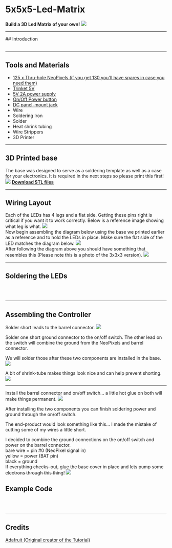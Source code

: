 # 5x5x5-Led-Matrix
<b>Build a 3D Led Matrix of your own!</b>
<img src="https://learn.adafruit.com/system/guides/images/000/000/586/medium800/neo_cube.jpg?1400136365"/>
<hr/>
## Introduction
<br/><br/>


<hr/>

## Tools and Materials
* <a href="http://www.adafruit.com/product/1734">125 x Thru-hole NeoPixels (if you get 130 you'll have spares in case you need them)</a>
* <a href="http://www.adafruit.com/product/1501">Trinket 5V<a/>
* <a href="http://www.adafruit.com/product/276">5V 2A power supply</a>
* <a href="http://www.adafruit.com/product/1683">On/Off Power button</a>
* <a href="http://www.adafruit.com/product/610">DC panel-mount jack</a>
* Wire
* Soldering Iron
* Solder
* Heat shrink tubing
* Wire Strippers
* 3D Printer
<hr/>

## 3D Printed base
The base was designed to serve as a soldering template as well as a case for your electronics. It is required in the next steps so please print this first!
<img src="https://learn.adafruit.com/system/assets/assets/000/016/614/medium800/led_pixels_5x5x5_cube.png?1400140281"/>
<b><a href="https://learn.adafruit.com/system/assets/assets/000/016/618/original/5x5x5_Cube_Base.zip?1400186891">Download STL files</a></b>
<hr/>

## Wiring Layout
Each of the LEDs has 4 legs and a flat side. Getting these pins right is critical if you want it to work correctly. Below is a reference image showing what leg is what.
<img src="https://www.adafruit.com/images/970x728/1734-04.jpg"/>
<br/>
Now begin assembling the diagram below using the base we printed earlier as a reference and to hold the LEDs in place. Make sure the flat side of the LED matches the diagram below. 
<img src="https://learn.adafruit.com/system/assets/assets/000/016/619/medium800/led_pixels_adafruit_diagram.png?1400223434"/>
<br/>
After following the diagram above you should have something that resembles this (Please note this is a photo of the 3x3x3 version).
<img src="https://learn.adafruit.com/system/assets/assets/000/016/621/medium800/led_pixels_IMG_2046.jpg?1400224939"/>
<hr> 

## Soldering the LEDs
<br/><br/>

<hr/>

## Assembling the Controller
Solder short leads to the barrel connector.
<img src="https://learn.adafruit.com/system/assets/assets/000/016/693/medium800/led_pixels_IMG_2050.jpg?1400467458"/>

Solder one short ground connector to the on/off switch. The other lead on the switch will combine the ground from the NeoPixels and barrel connector. 

We will solder those after these two components are installed in the base.
<img src="https://learn.adafruit.com/system/assets/assets/000/016/694/medium800/led_pixels_IMG_2051.jpg?1400467466"/>

A bit of shrink-tube makes things look nice and can help prevent shorting.
<img src="https://learn.adafruit.com/system/assets/assets/000/016/695/medium800/led_pixels_IMG_2055.jpg?1400467814"/>
<hr/>

Install the barrel connector and on/off switch... a little hot glue on both will make things permanent.
<img src="https://learn.adafruit.com/system/assets/assets/000/016/696/medium800/led_pixels_IMG_2064.jpg?1400467892"/>

After installing the two components you can finish soldering power and ground through the on/off switch. 

The end-product would look something like this... I made the mistake of cutting some of my wires a little short.

I decided to combine the ground connections on the on/off switch and power on the barrel connector. <br/>
bare wire = pin #0 (NeoPixel signal in)<br/>
yellow = power (BAT pin)<br/>
black = ground<br/>
~~If everything checks-out, glue the base cover in place and lets pump some electrons through this thing!~~
<img src="https://learn.adafruit.com/system/assets/assets/000/016/697/medium800/led_pixels_IMG_2103.jpg?1400467979"/>

## Example Code
<br/><br/>
<hr/>

## Credits
<a href="https://learn.adafruit.com/free-wire-3x3x3-neopixel-cube/source-code">Adafruit (Original creator of the Tutorial)</a>
